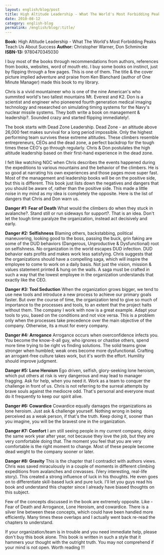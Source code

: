```yaml
---
layout: english/blog/post
title: High Altitude Leadership - What The World's Most Forbidding Peaks Teach Us About Success
date: 2010-08-12
category: english-blog
permalink: /english/blog/:title/
---
```


**Book:** High Altitude Leadership - What The World's Most Forbidding Peaks Teach Us About Success
**Author:** Christopher Warner, Don Schmincke
**ISBN-13:** 9780470345030

I buy most of the books through recommendations from authors, references from books, websites, word of mouth etc. I buy some books on instinct, just by flipping through a few pages. This is one of them. The title   & the cover picture implied adventure and praise from Ken Blanchard (author of One Minute Manager) made this book to my library.

Chris is a vivid mountaineer who is one of the nine American's who summited world's two tallest mountains Mt. Everest and K2. Don is a scientist and engineer who pioneered fourth generation medical imaging technology and researched on simulating timing systems for the Navy's nuclear missile systems. They both write a book on management & leadership?. Sounded crazy and started flipping immediately!.

The book starts with Dead Zone Leadership.  Dead Zone - an altitude above 26,000 feet makes survival for a long period impossible. Only the highest performing team survives these extreme altitudes. These climbers resemble entrepreneurs, CEOs and the dead zone, a perfect backdrop for the tough times these CEO's go through regularly. Chris & Don postulates the high altitude leadership based on their first-hand experience in the dead zone.

I felt like watching NGC when Chris describes the events happened during the expeditions to various mountains and the behavior of the climbers. He is so good at narrating his own experiences and those pages move super fast.  Most of the management and leadership books will be on the positive side, but this is different. This book just lists down the negatives and dangers that you should be aware of, rather than the positive side. This made a little noise in my mind as my idea is completely the opposite. Here is the list of dangers that Chris and Don warn us.

**Danger #1: Fear of Death** What would the climbers do when they stuck in avalanche?. Stand still or run sideways for support?. That is an idea. Don't let the tough time paralyze the organization, instead act decisively and early.

**Danger #2: Selfishness** Blaming others, backstabbing, political maneuvering, looking good to the boss, passing the buck, grin faking are some of the DUD behaviors (Dangerous, Unproductive & Dysfunctional) root on selfishness. No organization in the world escapes DUD infection. DUD behavior eats profits and makes work less satisfying. Chris suggests that the organizations should have a compelling saga, which will inspire the employee to come to work on a daily basis. Not just the vision, mission & values statement printed & hung on the walls. A saga must be crafted in such a way that the lowest employee in the organization understands that exactly like the CEO.

**Danger #3: Tool Seduction** When the organization grows bigger, we tend to use new tools and introduce a new process to achieve our primary goals faster. But over the course of time, the organization tend to give so much of importance to the processes and tools, to an extent that the project halts without them. The company I work with now is a great example. Adapt your tools to you, based on the conditions and not vice versa. This is a problem only when the processes take precedence over the main objective of the company. Otherwise, its a must for every company.

**Danger #4: Arrogance** Arrogance occurs when overconfidence infects you. You become the know-it-all guy, who ignores or chastise others, spend more time trying to be right vs finding solutions. The solid teams grow stronger when humbled; weak ones become more dysfunctional. Crafting an arrogant-free culture takes work, but it's worth the effort. Humility should improve judgment.

**Danger #5: Lone Heroism** Ego driven, selfish, glory-seeking lone heroism, which put others at risk is very dangerous and may lead to manager fragging. Ask for help, when you need it. Work as a team to conquer the challenge in front of us. Chris is not referring to the surreal attempts by brave souls against the mediocre odd. That's personal and everyone must do it frequently to keep our spirit alive.

**Danger #6: Cowardice** Cowardice equally damages the organizations as lone heroism. Just ask   & challenge yourself. Nothing wrong in being perceived as a weak person, if that's the truth. Keep doing it, sooner than you imagine, you will be the bravest one in the organization.

**Danger #7: Comfort** I am still seeing people in my current company, doing the same work year after year, not because they love the job, but they are very comfortable doing that. The moment you feel that you are very comfortable is the right moment to change. Most of these people become dead weight to the company sooner or later.

**Danger #8: Gravity** This is the chapter that I contradict with authors views. Chris was saved miraculously in a couple of moments in different climbing expeditions from avalanches and crevasses. (Very interesting, real-life story). This created a strong influence of luck in his thoughts. He even goes on to differentiate skill-based luck and pure luck. I'll let you guys read his book and understand this chapter since I already have biased thoughts on this subject.

Few of the concepts discussed in the book are extremely opposite. Like - Fear of Death and Arrogance, Lone Heroism, and cowardice. There is a silver line between these concepts, which could have been handled more efficiently. Many times these overlaps and I actually went back re-read the chapters to understand.

If your organization/team is in trouble and you need immediate help, please don't buy this book alone. This book is written in such a style that it hammers your thought with the outright truth. You may not comprehend if your mind is not open. Worth reading !!!
